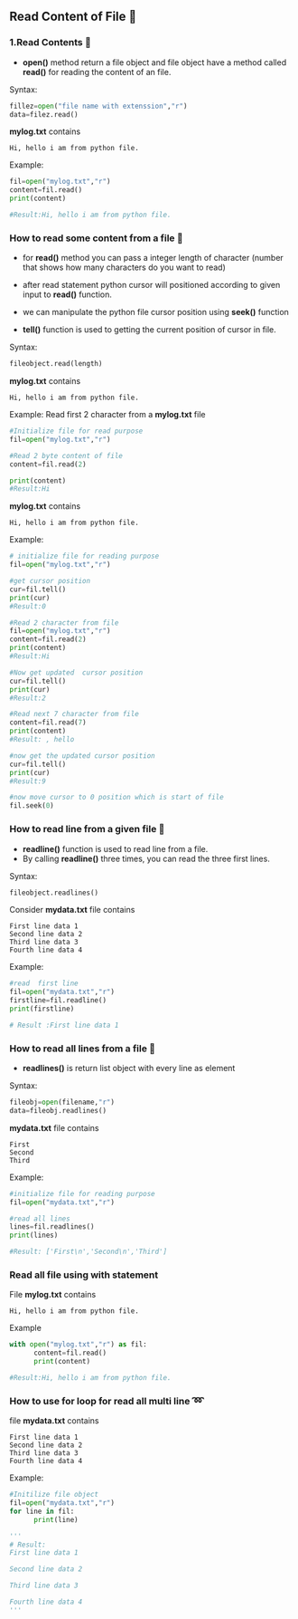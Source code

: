 ## Read Content of File :scroll:

### 1.Read Contents :open_file_folder:

- **open()** method return a file object and file object have a method called **read()** for reading the content of an file.

Syntax:
```python
fillez=open("file name with extenssion","r")
data=filez.read()
```


**mylog.txt** contains
```
Hi, hello i am from python file.
```
Example:
```python
fil=open("mylog.txt","r")
content=fil.read()
print(content)

#Result:Hi, hello i am from python file.
```

### How to read some content from a file :scroll:
- for **read()** method you can pass a integer length of character (number that shows how many characters do you want to read)
- after read statement python cursor will positioned according to given input to **read()** function.

- we can manipulate the python file cursor position using **seek()** function
- **tell()** function is used to getting the current position of cursor in file.

Syntax:
```python
fileobject.read(length)
```

**mylog.txt** contains
```
Hi, hello i am from python file.
```
Example:
Read first 2 character from a **mylog.txt** file
```python
#Initialize file for read purpose
fil=open("mylog.txt","r")

#Read 2 byte content of file
content=fil.read(2)

print(content)
#Result:Hi
```


**mylog.txt** contains
```
Hi, hello i am from python file.
```
Example:
```python
# initialize file for reading purpose
fil=open("mylog.txt","r")

#get cursor position
cur=fil.tell()
print(cur)
#Result:0

#Read 2 character from file
fil=open("mylog.txt","r")
content=fil.read(2)
print(content)
#Result:Hi

#Now get updated  cursor position
cur=fil.tell()
print(cur)
#Result:2

#Read next 7 character from file
content=fil.read(7)
print(content)
#Result: , hello

#now get the updated cursor position
cur=fil.tell()
print(cur)
#Result:9

#now move cursor to 0 position which is start of file
fil.seek(0)
```



### How to read line from a given file :open_book:
- **readline()** function is used to read line from a file.
- By calling **readline()** three times, you can read the three first lines.

Syntax:
```python
fileobject.readlines()
```

Consider **mydata.txt** file contains
```
First line data 1
Second line data 2
Third line data 3
Fourth line data 4
```
Example:
```python
#read  first line
fil=open("mydata.txt","r")
firstline=fil.readline()
print(firstline)

# Result :First line data 1
```

### How to read all lines from a file :pencil:
- **readlines()** is return list object with every line as element 

Syntax:
```python
fileobj=open(filename,"r")
data=fileobj.readlines()
```


**mydata.txt** file contains
```
First
Second
Third
```

Example:
```python
#initialize file for reading purpose
fil=open("mydata.txt","r")

#read all lines
lines=fil.readlines()
print(lines)

#Result: ['First\n','Second\n','Third']
```

### Read all file using with statement

File **mylog.txt** contains
```
Hi, hello i am from python file.
```

Example
```python
with open("mylog.txt","r") as fil:
      content=fil.read()
      print(content)

#Result:Hi, hello i am from python file.
```


### How to use for loop for read all multi line :loop:
file **mydata.txt** contains 
```
First line data 1
Second line data 2
Third line data 3
Fourth line data 4
```

Example:
```python
#Initilize file object
fil=open("mydata.txt","r")
for line in fil:
      print(line)

'''
# Result:
First line data 1

Second line data 2

Third line data 3

Fourth line data 4
'''
```
